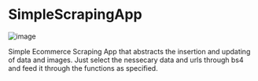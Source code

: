 # SimpleScrapingApp
![image](https://github.com/Agog-io/SimpleScrapingApp/assets/63949183/40ac5dd1-9987-40a8-a59d-bd167ae85e99)

Simple Ecommerce Scraping App that abstracts the insertion and updating of data and images. 
Just select the nessecary data and urls through bs4 and feed it through the functions as specified.
